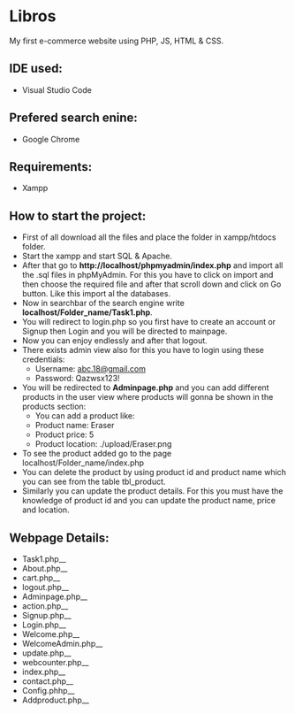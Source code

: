 # Libros
My first e-commerce website using PHP, JS, HTML &amp; CSS.

## IDE used:
- Visual Studio Code 

## Prefered search enine:
- Google Chrome

## Requirements:
- Xampp

## How to start the project:
- First of all download all the files and place the folder in xampp/htdocs folder.
- Start the xampp and start SQL & Apache.
- After that go to **http://localhost/phpmyadmin/index.php** and import all the .sql files in phpMyAdmin. For this you have to click on import and then choose the required file and after that scroll down and click on Go button. Like this import al the databases.
- Now in searchbar of the search engine write **localhost/Folder_name/Task1.php**.
- You will redirect to login.php so you first have to create an account or Signup then Login and you will be directed to mainpage.
- Now you can enjoy endlessly and after that logout.
- There exists admin view also for this you have to login using these credentials:
  - Username: abc.18@gmail.com   
  - Password: Qazwsx123!
- You will be redirected to **Adminpage.php** and you can add different products in the user view where products will gonna be shown in the products section:
  - You can add a product like:
  - Product name: Eraser
  - Product price: 5
  - Product location: ./upload/Eraser.png
- To see the product added go to the page localhost/Folder_name/index.php
- You can delete the product by using product id and product name which you can see from the table tbl_product.
- Similarly you can update the product details. For this you must have the knowledge of product id and you can update the product name, price and location.

## Webpage Details:
- Task1.php__ 
- About.php__ 
- cart.php__
- logout.php__ 
- Adminpage.php__ 
- action.php__
- Signup.php__
- Login.php__
- Welcome.php__
- WelcomeAdmin.php__
- update.php__
- webcounter.php__
- index.php__
- contact.php__
- Config.phhp__
- Addproduct.php__
